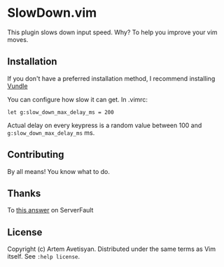 SlowDown.vim
============

This plugin slows down input speed. Why? To help you improve your vim moves.

Installation
------------

If you don't have a preferred installation method, I recommend installing [Vundle](https://github.com/gmarik/vundle)

You can configure how slow it can get. In .vimrc:

    let g:slow_down_max_delay_ms = 200

Actual delay on every keypress is a random value between 100 and `g:slow_down_max_delay_ms` ms.

Contributing
------------

By all means! You know what to do.

Thanks
------

To [this answer](http://superuser.com/questions/498115/limit-input-speed/498126#498126) on ServerFault

License
-------

Copyright (c) Artem Avetisyan.  Distributed under the same terms as Vim itself.
See `:help license`.
